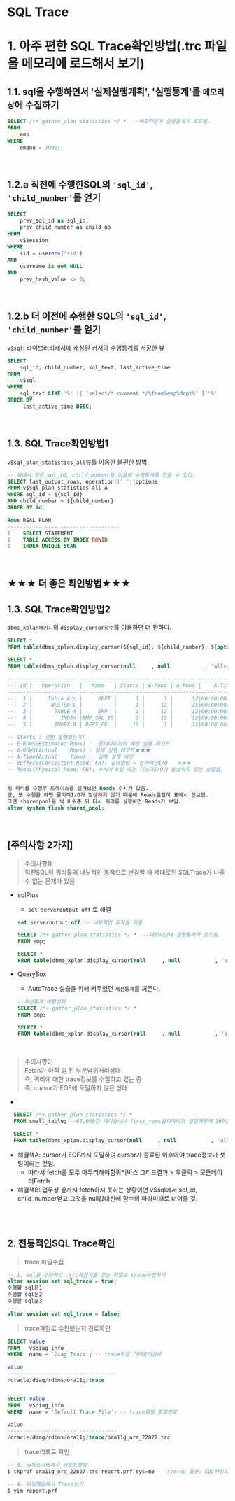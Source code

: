 # SQL Trace


# 1. 아주 편한 SQL Trace확인방법(.trc 파일을 메모리에 로드해서 보기)

## 1.1. sql을 수행하면서 '실제실행계획', '실행통계'를 `메모리상`에 수집하기
```sql
SELECT /*+ gather_plan_statistics */ *  --메모리상에 실행통계가 로드됨.
FROM
    emp
WHERE
    empno = 7900;
```

<br>

## 1.2.a 직전에 수행한SQL의 `'sql_id'`, `'child_number'`를 얻기
```sql
SELECT
    prev_sql_id as sql_id,
    prev_child_number as child_no
FROM
    v$session
WHERE
    sid = userenv('sid')
AND 
    username is not NULL
AND 
    prev_hash_value <> 0;
```

<br>

## 1.2.b 더 이전에 수행한 SQL의 `'sql_id'`, `'child_number'`를 얻기
`v$sql`: 라이브러리캐시에 캐싱된 커서의 수행통계를 저장한 뷰
```sql
SELECT 
    sql_id, child_number, sql_text, last_active_time
FROM 
    v$sql
WHERE
    sql_text LIKE '%' || 'select/* comment */%from%emp%dept%' ||'%'
ORDER BY
     last_active_time DESC;
```

<br>

## 1.3. SQL Trace확인방법1
`v$sql_plan_statistics_all`뷰를 이용한 불편한 방법
```sql
-- 위에서 얻은 sql_id, child_number을 이용해 수행통계를 얻을 수 있다.
SELECT last_output_rows, operation||' '||options
FROM v$sql_plan_statistics_all A
WHERE sql_id = ${sql_id}
AND child_number = ${child_number}
ORDER BY id;

Rows REAL_PLAN
------------------------------------
1    SELECT STATEMENT
1    TABLE ACCESS BY INDEX ROWID
1    INDEX UNIQUE SCAN
```

<br>

## ★★★ 더 좋은 확인방법★★★
## 1.3. SQL Trace확인방법2
`dbms_xplan패키지`의 `display_cursor함수`를 이용하면 더 편하다.
```sql
SELECT *
FROM table(dbms_xplan.display_cursor(${sql_id}, ${child_number}, ${option}));

SELECT *
FROM table(dbms_xplan.display_cursor(null     , null           , 'allstats last'));

-----------------------------------------------------------------------------------------------
--| id |   Operation   |   Name   | Starts | E-Rows | A-Rows |    A-Time    | Buffers | Reads |
-----------------------------------------------------------------------------------------------
--|  1 |     Table Acc |     DEPT |      1 |      1 |      12|00:00:00:00.04|      20 |     18|
--|  2 |      NESTED L |          |      1 |     12 |      25|00:00:00:00.93|       8 |     17|
--|  3 |       TABLE A |     EMP  |      1 |     12 |      12|00:00:00:00.04|       4 |     16|
--|  4 |         INDEX |EMP_SAL_ID|      1 |     12 |      12|00:00:00:00.02|       2 |      8|
--|  5 |       INDEX R | DEPT_PK  |     12 |      1 |      12|00:00:00:00.01|       4 |      1|

-- Starts : 몇번 실행했는가?
-- E-ROWS(Estimated Rows) :  옵티마이저의 예상 실행 레코드
-- A-ROWS(Actual    Rows) : 실제 실행 레코드★★★
-- A-Time(Actual    Time) :  실제 실행 시간
-- Buffers(Consistent Read: CR): 절대일량 = 논리적인I/O   ★★★
-- Reads(Physical Read: PR): 수치가 0일 때는 디스크I/O가 발생하지 않는 상황임. 


위 쿼리를 수행후 트레이스를 살펴보면 Reads 수치가 있음.
단, 또 수행을 하면 물리적I/O가 발생하지 않기 때문에 Reads컬럼이 표에서 안보임.
그땐 sharedpool을 싹 비워준 뒤 다시 쿼리를 실행하면 Reads가 보임.
alter system flush shared_pool;
```
<br>

## [주의사항 2가지]
> 주의사항1)<br>
> 직전SQL이 쿼리툴의 내부적인 동작으로 변경될 때 제대로된 SQLTrace가 나올 수 없는 문제가 있음.
- sqlPlus
  - `set serveroutput off` 로 해결
  ```sql 
  set serveroutput off -- 내부적인 동작을 꺼줌
  
  SELECT /*+ gather_plan_statistics */ *  --메모리상에 실행통계가 로드됨.
  FROM emp;

  SELECT *
  FROM table(dbms_xplan.display_cursor(null     , null           , 'allstats last'));
  ```

- QueryBox
  - AutoTrace 실습을 위해 켜두었던 `세션통계`를 꺼준다.
  ```sql
  --세션통계 비활성화
  SELECT /*+ gather_plan_statistics */ *  
  FROM emp;

  SELECT *
  FROM table(dbms_xplan.display_cursor(null     , null           , 'allstats last')); -- 잘나옴.
  ```

<br>

> 주의사항2)<br>
> Fetch가 아직 덜 된 부분범위처리상태<br>
> 즉, 쿼리에 대한 trace정보를 수집하고 있는 중<br>
> 즉, cursor가 EOF에 도달하지 않은 상태 
- 

```sql
  SELECT /*+ gather_plan_statistics */ *  
  FROM small_table; --68,000건 테이블이나 first_rows옵티마이저 설정때문에 100건 또는 200건만 일단 fetch됨.

  SELECT *
  FROM table(dbms_xplan.display_cursor(null     , null           , 'allstats last')); -- 비정상적으로 나옴.

```
  
  - 해결책A:  cursor가 EOF까지 도달하여 cursor가 종료된 이후에야 trace정보가 셋팅이되는 것임.<br>
    - 따라서 fetch를 모두 마무리해야함쿼리박스 그리드결과 > 우클릭 > 모든데이터Fetch
  - 해결책B:  업무상 끝까지 fetch하지 못하는 상황이면 v$sql에서 sql_id, child_number얻고 그것을 null값대신에 함수의 파라미터로 너어줄 것.

<br><br>
## 2. 전통적인SQL Trace확인
> trace 파일수집
```sql
-- 1. sql을 수행하고 .trc확장자를 갖는 파일로 trace수집하기
alter session set sql_trace = true;
수행할 sql문1
수행할 sql문2
수행할 sql문3
...
alter session set sql_trace = false;
```

> trace파일로 수집됐는지 경로확인
```sql
SELECT value
FROM   v$diag_info
WHERE  name = 'Diag Trace'; -- trace파일 디렉토리경로

value
-----------------------------------
/oracle/diag/rdbms/ora11g/trace


SELECT value
FROM   v$diag_info
WHERE  name = 'Default Trace File'; -- trace파일 파일경로

value
-----------------------------------
/oracle/diag/rdbms/ora11g/trace/ora11g_ora_22827.trc
```

> trace리포트 확인
```sql
-- 3. 리눅스서버에서 리포트생성
$ tkprof ora11g_ora_22827.trc report.prf sys=no -- sys=no 옵션: SQL파싱과정이 내부적으로 수행되는 것을 제외해줌.

-- 4. 파일열람해서 Trace보기
$ vim report.prf
```